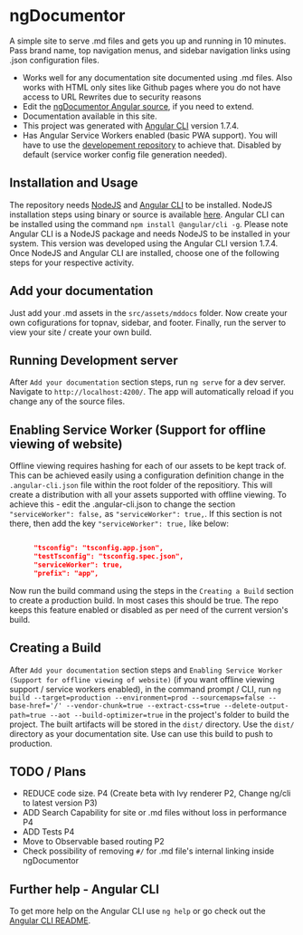 # ngDocumentor


A simple site to serve .md files and gets you up and running in 10 minutes. 
Pass brand name, top navigation menus, and sidebar navigation links using .json configuration files.

* Works well for any documentation site documented using .md files. Also works with HTML only sites like Github pages where you do not have access to URL Rewrites due to security reasons
* Edit the [ngDocumentor Angular source](https://github.com/ngDocumentor/ngDocumentor), if you need to extend.
* Documentation available in this site.
* This project was generated with [Angular CLI](https://github.com/angular/angular-cli) version 1.7.4.
* Has Angular Service Workers enabled (basic PWA support). You will have to use the [developement repository](https://github.com/ngDocumentor/ngDocumentor) to achieve that. Disabled by default (service worker config file generation needed).


## Installation and Usage

The repository needs [NodeJS](https://nodejs.org/) and [Angular CLI](https://cli.angular.io/) to be installed. NodeJS installation steps using binary or source is available [here](https://nodejs.org/en/download/). Angular CLI can be installed using the command `npm install @angular/cli -g`. Please note Angular CLI is a NodeJS package and needs NodeJS to be installed in your system. This version was developed using the Angular CLI version 1.7.4. Once NodeJS and Angular CLI are installed, choose one of the following steps for your respective activity.


## Add your documentation

Just add your .md assets in the `src/assets/mddocs` folder. Now create your own cofigurations for topnav, sidebar, and footer. Finally, run the server to view your site / create your own build.


## Running Development server

After `Add your documentation` section steps, run `ng serve` for a dev server. Navigate to `http://localhost:4200/`. The app will automatically reload if you change any of the source files.


## Enabling Service Worker (Support for offline viewing of website)

Offline viewing requires hashing for each of our assets to be kept track of. This can be achieved easily using a configuration definition change in the `.angular-cli.json` file within the root folder of the repositiory. This will create a distribution with all your assets supported with offline viewing. To achieve this - edit the .angular-cli.json to change the section `"serviceWorker": false,` as `"serviceWorker": true,`. If this section is not there, then add the key `"serviceWorker": true,` like below:


```json

      "tsconfig": "tsconfig.app.json",
      "testTsconfig": "tsconfig.spec.json",
      "serviceWorker": true,
      "prefix": "app",

```


Now run the build command using the steps in the `Creating a Build` section to create a production build. In most cases this should be true. The repo keeps this feature enabled or disabled as per need of the current version's build.


## Creating a Build

After `Add your documentation` section steps and `Enabling Service Worker (Support for offline viewing of website)` (if you want offline viewing support / service workers enabled), in the command prompt / CLI, run `ng build --target=production --environment=prod --sourcemaps=false --base-href='/' --vendor-chunk=true --extract-css=true --delete-output-path=true --aot --build-optimizer=true` in the project's folder to build the project. The built artifacts will be stored in the `dist/` directory. Use the `dist/` directory as your documentation site. Use can use this build to push to production.


## TODO / Plans

* REDUCE code size. P4 (Create beta with Ivy renderer P2, Change ng/cli to latest version P3)
* ADD Search Capability for site or .md files without loss in performance P4
* ADD Tests P4
* Move to Observable based routing P2
* Check possibility of removing `#/` for .md file's internal linking inside ngDocumentor


## Further help - Angular CLI

To get more help on the Angular CLI use `ng help` or go check out the [Angular CLI README](https://github.com/angular/angular-cli/blob/master/README.md).
